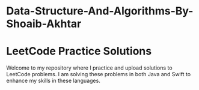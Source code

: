 # Data-Structure-And-Algorithms-By-Shoaib-Akhtar
# LeetCode Practice Solutions

Welcome to my repository where I practice and upload solutions to LeetCode problems. I am solving these problems in both Java and Swift to enhance my skills in these languages.



